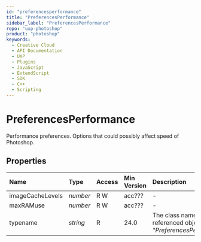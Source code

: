 ```yaml
---
id: "preferencesperformance"
title: "PreferencesPerformance"
sidebar_label: "PreferencesPerformance"
repo: "uxp-photoshop"
product: "photoshop"
keywords:
  - Creative Cloud
  - API Documentation
  - UXP
  - Plugins
  - JavaScript
  - ExtendScript
  - SDK
  - C++
  - Scripting
---
```


# PreferencesPerformance

Performance preferences. Options that could possibly affect speed of Photoshop.

## Properties

| Name | Type | Access | Min Version | Description |
| :------ | :------ | :------ | :------ | :------ |
| imageCacheLevels | *number* | R W | acc??? | - |
| maxRAMuse | *number* | R W | acc??? | - |
| typename | *string* | R | 24.0 | The class name of the referenced object: *&quot;PreferencesPerformance&quot;*. |
